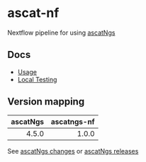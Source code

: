 # ascat-nf

Nextflow pipeline for using [ascatNgs]

## Docs

- [Usage](docs/Usage.md)
- [Local Testing](docs/Local_Testing.md)

## Version mapping

| ascatNgs | ascatngs-nf |
| -------: | ----------: |
|    4.5.0 |       1.0.0 |

See [ascatNgs changes][ascatngs-changes] or [ascatNgs releases][ascatngs-releases]

<!-- refs -->

[ascatngs]: https://github.com/cancerit/ascatNgs
[ascatngs-changes]: https://github.com/cancerit/ascatNgs/blob/master/CHANGES.md
[ascatngs-releases]: https://github.com/cancerit/ascatNgs/releases
